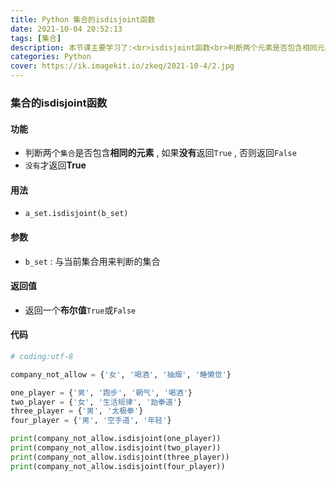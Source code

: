 ```yaml
---
title: Python 集合的isdisjoint函数
date: 2021-10-04 20:52:13
tags: [集合]
description: 本节课主要学习了:<br>isdisjoint函数<br>判断两个元素是否包含相同元素
categories: Python
cover: https://ik.imagekit.io/zkeq/2021-10-4/2.jpg
---
```


### 集合的isdisjoint函数

#### 功能

- 判断两个`集合`是否包含**相同的元素** , 如果**没有**返回`True` , 否则返回`False`
- `没有`才返回**True**

#### 用法

- `a_set.isdisjoint(b_set)`

#### 参数

- `b_set` : 与当前集合用来判断的集合

#### 返回值

- 返回一个**布尔值**`True`或`False`

#### 代码

```python
# coding:utf-8

company_not_allow = {'女', '喝酒', '抽烟', '睡懒觉'}

one_player = {'男', '跑步', '朝气', '喝酒'}
two_player = {'女', '生活规律', '跆拳道'}
three_player = {'男', '太极拳'}
four_player = {'男', '空手道', '年轻'}

print(company_not_allow.isdisjoint(one_player))
print(company_not_allow.isdisjoint(two_player))
print(company_not_allow.isdisjoint(three_player))
print(company_not_allow.isdisjoint(four_player))

```


